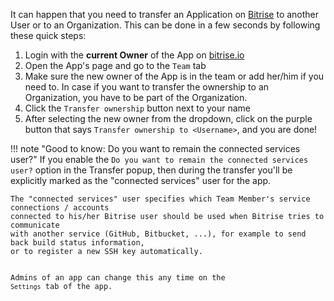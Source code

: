 <p>It can happen that you need to transfer an Application on <a href="https://www.bitrise.io">Bitrise</a>
to another User or to an Organization.
This can be done in a few seconds by following these quick steps:</p>
<ol>
<li>Login with the <strong>current Owner</strong> of the App on <a href="https://www.bitrise.io">bitrise.io</a></li>
<li>Open the App's page and go to the <code>Team</code> tab</li>
<li>Make sure the new owner of the App is in the team or add her/him if you need to.
In case if you want to transfer the ownership to an Organization,
you have to be part of the Organization.</li>
<li>Click the <code>Transfer ownership</code> button next to your name</li>
<li>After selecting the new owner from the dropdown, click on the purple button that says
<code>Transfer ownership to &lt;Username&gt;</code>, and you are done!</li>
</ol>
<p>!!! note &quot;Good to know: Do you want to remain the connected services user?&quot;
If you enable the <code>Do you want to remain the connected services user?</code> option in the Transfer popup,
then during the transfer you'll be explicitly marked as the &quot;connected services&quot; user for the app.</p>
<pre><code>The &quot;connected services&quot; user specifies which Team Member's service connections / accounts
connected to his/her Bitrise user should be used when Bitrise tries to communicate
with another service (GitHub, Bitbucket, ...), for example to send back build status information,
or to register a new SSH key automatically.

Admins of an app can change this any time on the `Settings` tab of the app.</code></pre>
